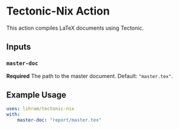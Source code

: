 # Tectonic-Nix Action

This action compiles LaTeX documents using Tectonic.

## Inputs

### `master-doc`
**Required** The path to the master document. Default: `"master.tex"`.

## Example Usage

```yaml
uses: lihram/tectonic-nix
with:
    master-doc: "report/master.tex"
```